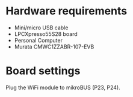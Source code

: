 Hardware requirements
=====================
- Mini/micro USB cable
- LPCXpresso55S28 board
- Personal Computer
- Murata CMWC1ZZABR-107-EVB

Board settings
============
Plug the WiFi module to mikroBUS (P23, P24).
